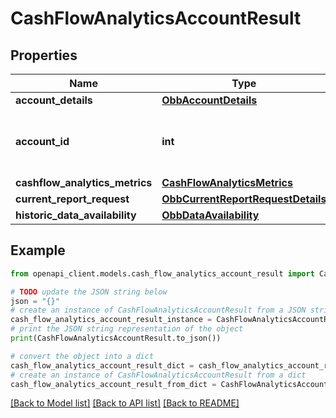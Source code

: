 # CashFlowAnalyticsAccountResult


## Properties

Name | Type | Description | Notes
------------ | ------------- | ------------- | -------------
**account_details** | [**ObbAccountDetails**](ObbAccountDetails.md) |  | 
**account_id** | **int** | An account ID represented as a number | 
**cashflow_analytics_metrics** | [**CashFlowAnalyticsMetrics**](CashFlowAnalyticsMetrics.md) |  | [optional] 
**current_report_request** | [**ObbCurrentReportRequestDetails**](ObbCurrentReportRequestDetails.md) |  | 
**historic_data_availability** | [**ObbDataAvailability**](ObbDataAvailability.md) |  | 

## Example

```python
from openapi_client.models.cash_flow_analytics_account_result import CashFlowAnalyticsAccountResult

# TODO update the JSON string below
json = "{}"
# create an instance of CashFlowAnalyticsAccountResult from a JSON string
cash_flow_analytics_account_result_instance = CashFlowAnalyticsAccountResult.from_json(json)
# print the JSON string representation of the object
print(CashFlowAnalyticsAccountResult.to_json())

# convert the object into a dict
cash_flow_analytics_account_result_dict = cash_flow_analytics_account_result_instance.to_dict()
# create an instance of CashFlowAnalyticsAccountResult from a dict
cash_flow_analytics_account_result_from_dict = CashFlowAnalyticsAccountResult.from_dict(cash_flow_analytics_account_result_dict)
```
[[Back to Model list]](../README.md#documentation-for-models) [[Back to API list]](../README.md#documentation-for-api-endpoints) [[Back to README]](../README.md)


